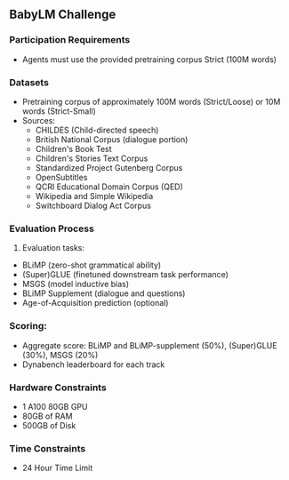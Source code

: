 ## BabyLM Challenge

### Participation Requirements

* Agents must use the provided pretraining corpus Strict (100M words)

### Datasets

* Pretraining corpus of approximately 100M words (Strict/Loose) or 10M words (Strict-Small)
* Sources:
    * CHILDES (Child-directed speech)
    * British National Corpus (dialogue portion)
    * Children's Book Test
    * Children's Stories Text Corpus
    * Standardized Project Gutenberg Corpus
    * OpenSubtitles
    * QCRI Educational Domain Corpus (QED)
    * Wikipedia and Simple Wikipedia
    * Switchboard Dialog Act Corpus

### Evaluation Process

1. Evaluation tasks:

* BLiMP (zero-shot grammatical ability)
* (Super)GLUE (finetuned downstream task performance)
* MSGS (model inductive bias)
* BLiMP Supplement (dialogue and questions)
* Age-of-Acquisition prediction (optional)

### Scoring:

* Aggregate score: BLiMP and BLiMP-supplement (50%), (Super)GLUE (30%), MSGS (20%)
* Dynabench leaderboard for each track

### Hardware Constraints

* 1 A100 80GB GPU
* 80GB of RAM
* 500GB of Disk

### Time Constraints
* 24 Hour Time Limit

